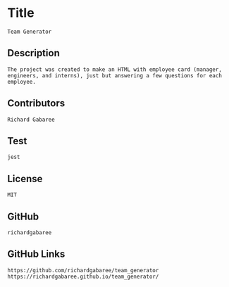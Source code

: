 

  # Title 
    Team Generator
  ## Description 
    The project was created to make an HTML with employee card (manager, engineers, and interns), just but answering a few questions for each employee.
  ## Contributors 
    Richard Gabaree
  ## Test 
    jest 
  ## License
    MIT
  ## GitHub
    richardgabaree
  ## GitHub Links
    https://github.com/richardgabaree/team_generator
    https://richardgabaree.github.io/team_generator/
  